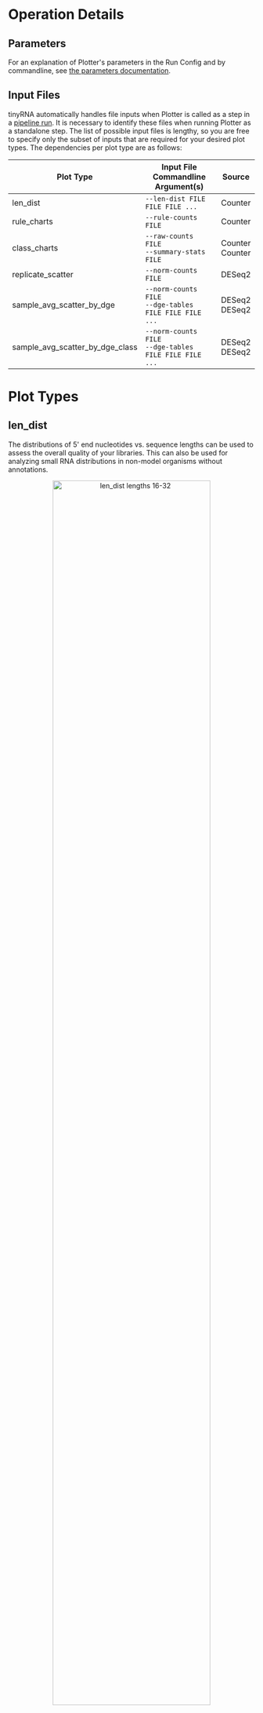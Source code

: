 # Operation Details

## Parameters
For an explanation of Plotter's parameters in the Run Config and by commandline, see [the parameters documentation](Parameters.md#plotter).

## Input Files
tinyRNA automatically handles file inputs when Plotter is called as a step in a [pipeline run](Pipeline.md). It is necessary to identify these files when running Plotter as a standalone step. The list of possible input files is lengthy, so you are free to specify only the subset of inputs that are required for your desired plot types. The dependencies per plot type are as follows:

| Plot Type                       | Input File Commandline Argument(s)                         | Source              |
|---------------------------------|------------------------------------------------------------|---------------------|
| len_dist                        | `--len-dist FILE FILE FILE ...`                            | Counter             |
| rule_charts                     | `--rule-counts FILE`                                       | Counter             |
| class_charts                    | `--raw-counts FILE`</br>`--summary-stats FILE`             | Counter</br>Counter |
| replicate_scatter               | `--norm-counts FILE`                                       | DESeq2              |
| sample_avg_scatter_by_dge       | `--norm-counts FILE`</br>`--dge-tables FILE FILE FILE ...` | DESeq2</br>DESeq2   |
| sample_avg_scatter_by_dge_class | `--norm-counts FILE`</br>`--dge-tables FILE FILE FILE ...` | DESeq2</br>DESeq2   |

# Plot Types

## len_dist
The distributions of 5' end nucleotides vs. sequence lengths can be used to assess the overall quality of your libraries. This can also be used for analyzing small RNA distributions in non-model organisms without annotations.

<p float="left" align="center">
    <img src="../images/plots/len_dist.jpg" width="80%" alt="len_dist lengths 16-32"/>
</p>



#### Subtypes
Two plots are produced for each replicate:
- Distribution of _Mapped Reads_, which are counted for every alignment reported in Counter's input SAM files
- Distribution of _Assigned Reads_, which are counted at each alignment where at least one overlapping feature passed selection and was assigned a portion of the sequence's original counts

#### Length Bounds
Lengths are plotted over a continuous range, even if an intermediate length was not observed, and the bounds of this range can be assigned automatically or manually. Manual lengths can be assigned using [plot_len_dist_min and plot_len_dist_max](Parameters.md#bounds-for-len_dist-charts).

When Plotter is called as a step in a pipeline run, min and max bounds are determined independently in the following order of priority:
1. Manual assignment in the Run Config
2. From the corresponding _optional_ entries for fastp (`length_required` and `length_limit`) in the Run Config
3. Automatic assignment from the data. Bounds are determined by considering the min/max lengths across all libraries such that all plots have the same bounds. This determination is performed separately for each plot subtype.

When Plotter is called as a standalone step, orders 1 and 3 are used. Manual assignment is performed via the equivalent commandline arguments in order 1.

#### Non-Nucleotide Bases
Placeholder bases, e.g. N, will be reported if they are encountered at the 5' end. Otherwise only the 4 standard bases are reported.



## rule_charts
Counts are assigned only to the features that meet selection criteria at each alignment locus. It is useful to see how each selection rule contributed to the overall assignment of counts. The rule_charts plot type shows the percentage of _mapped reads_ that each rule contributed to the total _assigned reads_.

<p float="left" align="center">
    <img src="../images/plots/rule_chart.jpg" width="80%" alt="rule_chart with 11 rules"/>
</p>

#### Rule Number
Rules are referred to by their row number in the Features Sheet and the first non-header row is considered rule 0. Rule **N** represents the percentage of mapped reads that were unassigned. Sources of unassigned reads include:
- A lack of features passing selection at alignment loci
- Alignments which do not overlap with any features

#### Rule Chart Styles
Percentage label darkness and bar colors reflect the magnitude of the rule's contribution. Magnitude is always considered on a 0-100% scale, rather than scaling down to the chart's view limits. These styles cannot be changed using a plot stylesheet.



## class_charts
Features can have multiple classes associated with them, so it is useful to see the proportions of counts by class. The class_charts plot type shows the percentage of _mapped_ reads that were assigned to features by class. Each feature's associated classes are determined by the `Class=` attribute in your GFF files.

<p float="left" align="center">
    <img src="../images/plots/class_chart.jpg" width="80%" alt="class_chart with 8 classes"/>
</p>

#### Class N
Class **N** represents the percentage of mapped reads that were unassigned. Sources of unassigned reads include:
- A lack of features passing selection at alignment loci
- Alignments which do not overlap with any features

#### Count Normalization
A feature with multiple associated classes will have its counts split evenly across these classes before being grouped and summed.

#### Class Chart Styles
Proportions in rule_charts and class_charts are plotted using the same function. Styles are the same between the two. See [rule chart styles](#rule-chart-styles) for more info.



## replicate_scatter
Feature count comparisons between replicates can be used to assess the overall quality of your libraries. The replicate_scatter plot type shows these comparisons using DESeq2's normalized counts on Log<sub>2</sub> scale axes. A plot is produced for all replicate combinations in each sample group.

<p float="left" align="center">
    <img src="../images/plots/replicate_scatter.jpg" width="80%" alt="replicate_scatter"/>
</p>




## sample_avg_scatter_by_dge
Differential gene expression between sample groups can be visualized with this plot type. Normalized feature counts from DESeq2 are averaged across replicates for each sample and plotted on Log<sub>2</sub> scale axes. Features with significant expression levels will have their counts plotted with red points.

<p float="left" align="center">
    <img src="../images/plots/scatter_dge.jpg" width="80%" alt="sample_avg_scatter_by_dge"/>
</p>

#### Customization
The P value cutoff can be changed using the [Run Config or commandline arguments](Parameters.md#p-value). The control condition is plotted on the x-axis, but it must be specified in your Samples Sheet prior to running an end-to-end or `tiny recount` analysis. If using `tiny replot`, is not possible to change a no-control experiment to a control experiment and have these changes reflected in these plots. This is because the pipeline's DGE step must be aware of the control condition in order to perform the proper directional comparisons.




## sample_avg_scatter_by_dge_class
The previous plot type can be extended to group and color differentially expressed features by class. Classes are sorted by abundance before plotting to maximize representation.

<p float="left" align="center">
    <img src="../images/plots/scatter_dge_class.jpg" width="1000%" alt="sample_avg_scatter_by_dge_class"/>
</p>

>**Tip**: if you find that two groups of interest share proximity and are too similar in color, you can change the group's color with a modified Plot Stylesheet. The groups will be colored in the same order they are listed in the legend (not including P value outgroup), e.g. changing the color of the ERGO group means changing the 5th color in the `axes.prop_cycle` color cycler. See the [config file documentation](Configuration.md#plot-stylesheet-details) for more info about the Plot Stylesheet.